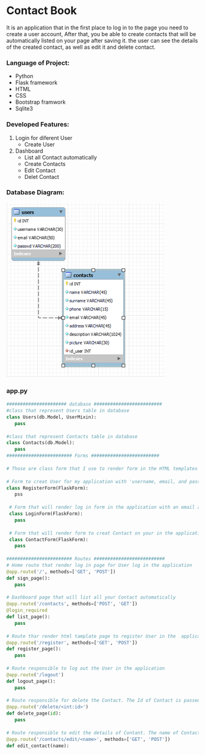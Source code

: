 # Contact Book

It is an application that in the first place to log in to the page you need to create a user account, After that, you be able to create contacts that will be automatically listed on your page after saving it. the user can see the details of the created contact, as well as edit it and delete contact.

### Language of Project:

- Python
- Flask framework
- HTML
- CSS
- Bootstrap framwork
- Sqlite3

### Developed Features:

1. Login for diferent User
   - Create User
2. Dashboard
   - List all Contact automatically
   - Create Contacts
   - Edit Contact
   - Delet Contact

### Database Diagram:

![Database Diagram](static/picture_files/db_diagram.PNG)

### app.py
```Python
###################### database #########################
#class that represent Users table in database
class Users(db.Model, UserMixin):
   pass
   
#class that represent Contacts table in database
class Contacts(db.Model):
   pass
######################## Forms #########################

# Those are class form that I use to render form in the HTML templates

# Form to creat User for my application with 'username, email, and password'
class RegisterForm(FlaskForm):
   pss
 
 # Form that will render log in form in the application with an email and password and login button
 class LoginForm(FlaskForm):
   pass
 
 # Form that will render form to creat Contact on your in the application. And I use the same form to edit contact
 class ContactForm(FlaskForm):
   pass
 
######################## Routes ##########################
# Home route that render log in page for User log in the application
@app.route('/', methods=['GET', 'POST'])
def sign_page():
   pass
  
# Dashboard page that will list all your Contact automatically
@app.route('/contacts', methods=['POST', 'GET'])
@login_required
def list_page():
   pass

# Route thar render html tamplate page to register User in the  application
@app.route('/register', methods=['GET', 'POST'])
def register_page():
   pass
   
# Route responsible to log out the User in the application
@app.route('/logout')
def logout_page():
   pass

# Route responsible for delete the Contact. The Id of Contact is passed in url to the route
@app.route('/delete/<int:id>')
def delete_page(id):
   pass

# Route responsible to edit the details of Contant. The name of Contact is passed in url to the route
@app.route('/contacts/edit/<name>', methods=['GET', 'POST'])
def edit_contact(name):
```




